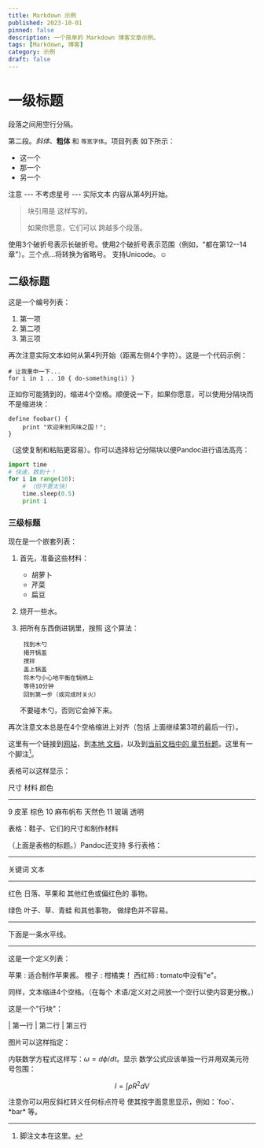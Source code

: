 ```yaml
---
title: Markdown 示例
published: 2023-10-01
pinned: false
description: 一个简单的 Markdown 博客文章示例。
tags: [Markdown, 博客]
category: 示例
draft: false
---
```


# 一级标题

段落之间用空行分隔。

第二段。_斜体_、**粗体** 和 `等宽字体`。项目列表
如下所示：

- 这一个
- 那一个
- 另一个

注意 --- 不考虑星号 --- 实际文本
内容从第4列开始。

> 块引用是
> 这样写的。
>
> 如果你愿意，它们可以
> 跨越多个段落。

使用3个破折号表示长破折号。使用2个破折号表示范围（例如，"都在第12--14章"）。三个点...将转换为省略号。
支持Unicode。☺

## 二级标题

这是一个编号列表：

1. 第一项
2. 第二项
3. 第三项

再次注意实际文本如何从第4列开始（距离左侧4个字符）。这是一个代码示例：

    # 让我重申一下...
    for i in 1 .. 10 { do-something(i) }

正如你可能猜到的，缩进4个空格。顺便说一下，如果你愿意，可以使用分隔块而不是缩进块：

```
define foobar() {
    print "欢迎来到风味之国！";
}
```

（这使复制和粘贴更容易）。你可以选择标记分隔块以便Pandoc进行语法高亮：

```python
import time
# 快速，数到十！
for i in range(10):
    # （但不要太快）
    time.sleep(0.5)
    print i
```

### 三级标题

现在是一个嵌套列表：

1. 首先，准备这些材料：

    - 胡萝卜
    - 芹菜
    - 扁豆

2. 烧开一些水。

3. 把所有东西倒进锅里，按照
    这个算法：

        找到木勺
        揭开锅盖
        搅拌
        盖上锅盖
        将木勺小心地平衡在锅柄上
        等待10分钟
        回到第一步（或完成时关火）

    不要碰木勺，否则它会掉下来。

再次注意文本总是在4个空格缩进上对齐（包括
上面继续第3项的最后一行）。

这里有一个链接到[网站](http://foo.bar)，到[本地
文档](local-doc.html)，以及到[当前文档中的
章节标题](#an-h2-header)。这里有一个脚注[^1]。

[^1]: 脚注文本在这里。

表格可以这样显示：

尺寸 材料 颜色

---

9 皮革 棕色
10 麻布帆布 天然色
11 玻璃 透明

表格：鞋子、它们的尺寸和制作材料

（上面是表格的标题。）Pandoc还支持
多行表格：

---

关键词 文本

---

红色 日落、苹果和
其他红色或偏红色的
事物。

绿色 叶子、草、青蛙
和其他事物，
做绿色并不容易。

---

下面是一条水平线。

---

这是一个定义列表：

苹果
: 适合制作苹果酱。
橙子
: 柑橘类！
西红柿
: tomato中没有"e"。

同样，文本缩进4个空格。（在每个
术语/定义对之间放一个空行以使内容更分散。）

这是一个"行块"：

| 第一行
| 第二行
| 第三行

图片可以这样指定：

[//]: # '![示例图片](./demo-banner.png "一张示例图片")'

内联数学方程式这样写：$\omega = d\phi / dt$。显示
数学公式应该单独一行并用双美元符号包围：

$$I = \int \rho R^{2} dV$$

注意你可以用反斜杠转义任何标点符号
使其按字面意思显示，例如：\`foo\`、\*bar\* 等。
